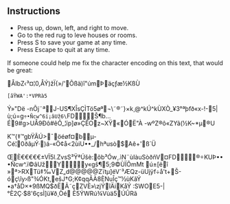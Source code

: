 ## Instructions


- Press up, down, left, and right to move.
- Go to the red rug to leve houses or rooms.
- Press S to save your game at any time.
- Press Escape to quit at any time.


If someone could help me fix the character encoding on this text, that would be great:

ÅIbZ‹³¤¦0,ÅÝ)žÏ{»/'Õßä)î"úmÞäçƒæ½KßÙ

	[ãŸWA':*VPRà5

Ý»"Dë
-nÕj¨ªJ-US¶XÎsÇÌTö5øª¬\˜®˜}×k¸@^kÚ^kÙXÒ_¥3°ªþfð«x-\!-5|ù;ú=g`÷•Ñcw^6ï¡âUž6\`FDŠ¶b…É9#g>UÅ9Ðô#êÕ_¦ïp]ø»ÇÊOz~XŸ«ÓË"À    -wºZ®ô«ZYã(½K~*µ®U

K™{‡™gbŸÂÚ>¯öéøf¤bµ-Cé¦0ðâµÝ·)á-«Ö¢å<2ùiU••_/hªusò$Aê+'ß´Ü

ŒÈ€€€€€±VÏ5l.ZvsS³ŸªÚšè:õb³Ów¸.ìN¨ùIàuSòðñV¤FD®÷KUÞ••
•Ñcw^.ï©âUžYy«gš¶5;9©ÙÏÕmMt
ú±[ëî
»ª>RXTü‡‰VZ„d@@@@@Zïtµ]éV´³ÆQz-üUjÿf÷å't+Š-óç\îy›ß"¾ÓKt‚ešJ†G;K¢qqÃÀ8ÈNuÎç™½ùKãÝ
•a†åD×*9ßMQ$ðËÃ˜çZVÈ»\zjÝîÄiKåÝ
:SWOE5-|°È2Ç·$8'6çsÌ]ü¥ð¸Òé
È5ÝWRú¾Vùä5ÚÛRã
